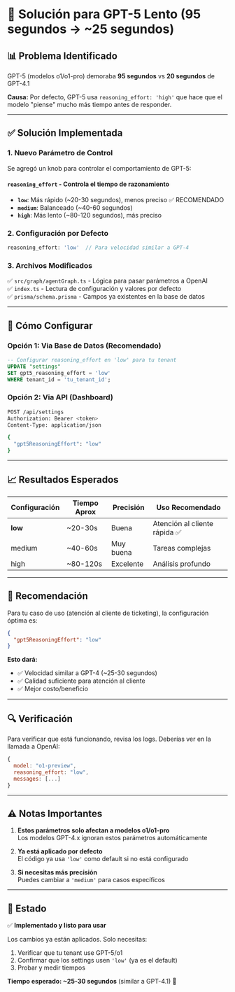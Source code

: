 # 🚀 Solución para GPT-5 Lento (95 segundos → ~25 segundos)

## 📊 Problema Identificado

GPT-5 (modelos o1/o1-pro) demoraba **95 segundos** vs **20 segundos** de GPT-4.1

**Causa:** Por defecto, GPT-5 usa `reasoning_effort: 'high'` que hace que el modelo "piense" mucho más tiempo antes de responder.

---

## ✅ Solución Implementada

### 1. **Nuevo Parámetro de Control**

Se agregó un knob para controlar el comportamiento de GPT-5:

#### `reasoning_effort` - Controla el tiempo de razonamiento
- **`low`**: Más rápido (~20-30 segundos), menos preciso ✅ RECOMENDADO
- **`medium`**: Balanceado (~40-60 segundos)  
- **`high`**: Más lento (~80-120 segundos), más preciso

### 2. **Configuración por Defecto**

```javascript
reasoning_effort: 'low'  // Para velocidad similar a GPT-4
```

### 3. **Archivos Modificados**

✅ `src/graph/agentGraph.ts` - Lógica para pasar parámetros a OpenAI  
✅ `index.ts` - Lectura de configuración y valores por defecto  
✅ `prisma/schema.prisma` - Campos ya existentes en la base de datos

---

## 🔧 Cómo Configurar

### Opción 1: Via Base de Datos (Recomendado)

```sql
-- Configurar reasoning_effort en 'low' para tu tenant
UPDATE "settings" 
SET gpt5_reasoning_effort = 'low'
WHERE tenant_id = 'tu_tenant_id';
```

### Opción 2: Via API (Dashboard)

```bash
POST /api/settings
Authorization: Bearer <token>
Content-Type: application/json

{
  "gpt5ReasoningEffort": "low"
}
```

---

## 📈 Resultados Esperados

| Configuración | Tiempo Aprox | Precisión | Uso Recomendado |
|--------------|--------------|-----------|------------------|
| **low** | ~20-30s | Buena | Atención al cliente rápida ✅ |
| medium | ~40-60s | Muy buena | Tareas complejas |
| high | ~80-120s | Excelente | Análisis profundo |

---

## 🎯 Recomendación

Para tu caso de uso (atención al cliente de ticketing), la configuración óptima es:

```json
{
  "gpt5ReasoningEffort": "low"
}
```

**Esto dará:**
- ✅ Velocidad similar a GPT-4 (~25-30 segundos)
- ✅ Calidad suficiente para atención al cliente
- ✅ Mejor costo/beneficio

---

## 🔍 Verificación

Para verificar que está funcionando, revisa los logs. Deberías ver en la llamada a OpenAI:

```javascript
{
  model: "o1-preview",
  reasoning_effort: "low",
  messages: [...]
}
```

---

## ⚠️ Notas Importantes

1. **Estos parámetros solo afectan a modelos o1/o1-pro**  
   Los modelos GPT-4.x ignoran estos parámetros automáticamente

2. **Ya está aplicado por defecto**  
   El código ya usa `'low'` como default si no está configurado

3. **Si necesitas más precisión**  
   Puedes cambiar a `'medium'` para casos específicos

---

## 🚀 Estado

✅ **Implementado y listo para usar**

Los cambios ya están aplicados. Solo necesitas:
1. Verificar que tu tenant use GPT-5/o1
2. Confirmar que los settings usen `'low'` (ya es el default)
3. Probar y medir tiempos

**Tiempo esperado: ~25-30 segundos** (similar a GPT-4.1) 🎉

